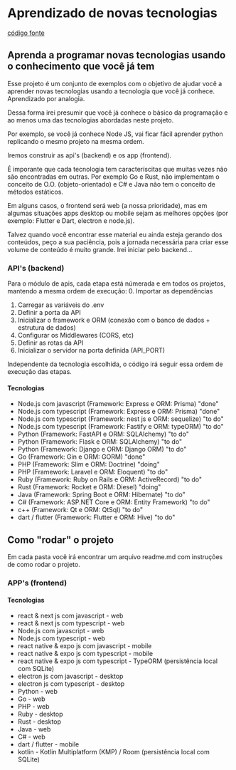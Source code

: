 # Aprendizado de novas tecnologias
[código fonte](https://github.com/logicinfocursos/learning_new_techs.git)

## Aprenda a programar novas tecnologias usando o conhecimento que você já tem
Esse projeto é um conjunto de exemplos com o objetivo de ajudar você a aprender novas tecnologias usando a tecnologia que você já conhece. Aprendizado por analogia. 

Dessa forma irei presumir que você já conhece o básico da programação e ao menos uma das tecnologias abordadas neste projeto.

Por exemplo, se você já conhece Node JS, vai ficar fácil aprender python replicando o mesmo projeto na mesma ordem. 

Iremos construir as api's (backend) e os app (frontend).

É imporante que cada tecnologia tem caracteríscitas que muitas vezes não são encontradas em outras. Por exemplo Go e Rust, não implementam o conceito de O.O. (objeto-orientado) e C# e Java não tem o conceito de métodos estáticos.

Em alguns casos, o frontend será web (a nossa prioridade), mas em algumas situações apps desktop ou mobile sejam as melhores opções (por exemplo: Flutter e Dart, electron e node.js).

Talvez quando você encontrar esse material eu ainda esteja gerando dos conteúdos, peço a sua paciência, pois a jornada necessária para criar esse volume de conteúdo é muito grande. Irei iniciar pelo backend...

### API's (backend) 
Para o módulo de apis, cada etapa está númerada e em todos os projetos, mantendo a mesma ordem de execução:
0. Importar as dependências
1. Carregar as variáveis do .env
2. Definir a porta da API
3. Inicializar o framework e ORM (conexão com o banco de dados + estrutura de dados)
4. Configurar os Middlewares (CORS, etc)
5. Definir as rotas da API
6. Inicializar o servidor na porta definida (API_PORT)

Independente da tecnologia escolhida, o código irá seguir essa ordem de execução das etapas.

#### Tecnologias
- Node.js com javascript (Framework: Express e ORM: Prisma) "done"
- Node.js com typescript (Framework: Express e ORM: Prisma) "done"
- Node.js com typescript (Framework: nest js e ORM: sequelize) "to do"
- Node.js com typescript (Framework: Fastify e ORM: typeORM) "to do"
- Python (Framework: FastAPI e ORM: SQLAlchemy)  "to do"
- Python (Framework: Flask e ORM: SQLAlchemy) "to do"
- Python (Framework: Django e ORM: Django ORM) "to do"
- Go (Framework: Gin e ORM: GORM) "done"
- PHP (Framework: Slim e ORM: Doctrine) "doing"
- PHP (Framework: Laravel e ORM: Eloquent) "to do"
- Ruby (Framework: Ruby on Rails e ORM: ActiveRecord) "to do"
- Rust (Framework: Rocket e ORM: Diesel) "doing"
- Java (Framework: Spring Boot e ORM: Hibernate) "to do"
- C# (Framework: ASP.NET Core e ORM: Entity Framework) "to do"
- c++ (Framework: Qt e ORM: QtSql) "to do"
- dart / flutter (Framework: Flutter e ORM: Hive) "to do"


## Como "rodar" o projeto
Em cada pasta você irá encontrar um arquivo readme.md com instruções de como rodar o projeto.

### APP's (frontend)

#### Tecnologias
- react & next js com javascript - web
- react & next js com typescript - web
- Node.js com javascript  - web
- Node.js com typescript  - web
- react native & expo js com javascript - mobile
- react native & expo js com typescript - mobile
- react native & expo js com typescript - TypeORM (persistência local com SQLite)
- electron js com javascript - desktop
- electron js com typescript - desktop
- Python  - web
- Go  - web
- PHP  - web
- Ruby   - desktop
- Rust  - desktop
- Java  - web
- C# - web
- dart / flutter - mobile
- kotlin - Kotlin Multiplatform (KMP) / Room (persistência local com SQLite)


